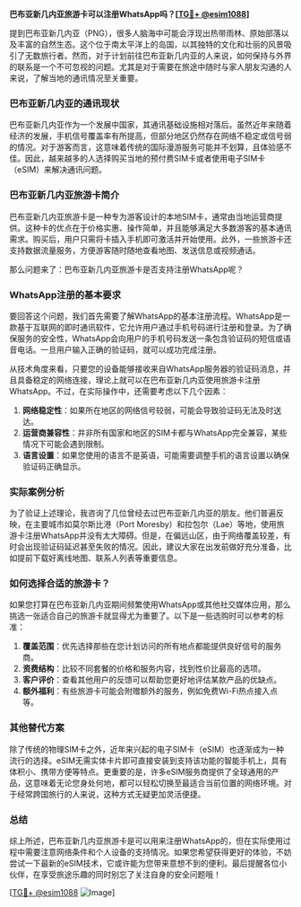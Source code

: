 **巴布亚新几内亚旅游卡可以注册WhatsApp吗？[[TG💪+ @esim1088](https://t.me/s/esim1088)]**

提到巴布亚新几内亚（PNG），很多人脑海中可能会浮现出热带雨林、原始部落以及丰富的自然生态。这个位于南太平洋上的岛国，以其独特的文化和壮丽的风景吸引了无数旅行者。然而，对于计划前往巴布亚新几内亚的人来说，如何保持与外界的联系是一个不可忽视的问题。尤其是对于需要在旅途中随时与家人朋友沟通的人来说，了解当地的通讯情况至关重要。

### 巴布亚新几内亚的通讯现状

巴布亚新几内亚作为一个发展中国家，其通讯基础设施相对落后。虽然近年来随着经济的发展，手机信号覆盖率有所提高，但部分地区仍然存在网络不稳定或信号弱的情况。对于游客而言，这意味着传统的国际漫游服务可能并不划算，且体验感不佳。因此，越来越多的人选择购买当地的预付费SIM卡或者使用电子SIM卡（eSIM）来解决通讯问题。

### 巴布亚新几内亚旅游卡简介

巴布亚新几内亚旅游卡是一种专为游客设计的本地SIM卡，通常由当地运营商提供。这种卡的优点在于价格实惠、操作简单，并且能够满足大多数游客的基本通讯需求。购买后，用户只需将卡插入手机即可激活并开始使用。此外，一些旅游卡还支持数据流量服务，方便游客随时随地查看地图、发送信息或视频通话。

那么问题来了：巴布亚新几内亚旅游卡是否支持注册WhatsApp呢？

### WhatsApp注册的基本要求

要回答这个问题，我们首先需要了解WhatsApp的基本注册流程。WhatsApp是一款基于互联网的即时通讯软件，它允许用户通过手机号码进行注册和登录。为了确保服务的安全性，WhatsApp会向用户的手机号码发送一条包含验证码的短信或语音电话。一旦用户输入正确的验证码，就可以成功完成注册。

从技术角度来看，只要您的设备能够接收来自WhatsApp服务器的验证码消息，并且具备稳定的网络连接，理论上就可以在巴布亚新几内亚使用旅游卡注册WhatsApp。不过，在实际操作中，还需要考虑以下几个因素：

1. **网络稳定性**：如果所在地区的网络信号较弱，可能会导致验证码无法及时送达。
2. **运营商兼容性**：并非所有国家和地区的SIM卡都与WhatsApp完全兼容，某些情况下可能会遇到限制。
3. **语言设置**：如果您使用的语言不是英语，可能需要调整手机的语言设置以确保验证码正确显示。

### 实际案例分析

为了验证上述理论，我咨询了几位曾经去过巴布亚新几内亚的朋友。他们普遍反映，在主要城市如莫尔斯比港（Port Moresby）和拉包尔（Lae）等地，使用旅游卡注册WhatsApp并没有太大障碍。但是，在偏远山区，由于网络覆盖较差，有时会出现验证码延迟甚至失败的情况。因此，建议大家在出发前做好充分准备，比如提前下载好离线地图、联系人列表等重要信息。

### 如何选择合适的旅游卡？

如果您打算在巴布亚新几内亚期间频繁使用WhatsApp或其他社交媒体应用，那么挑选一张适合自己的旅游卡就显得尤为重要了。以下是一些选购时可以参考的标准：

1. **覆盖范围**：优先选择那些在您计划访问的所有地点都能提供良好信号的服务商。
2. **资费结构**：比较不同套餐的价格和服务内容，找到性价比最高的选项。
3. **客户评价**：查看其他用户的反馈可以帮助您更好地评估某款产品的优缺点。
4. **额外福利**：有些旅游卡可能会附赠额外的服务，例如免费Wi-Fi热点接入点等。

### 其他替代方案

除了传统的物理SIM卡之外，近年来兴起的电子SIM卡（eSIM）也逐渐成为一种流行的选择。eSIM无需实体卡片即可直接安装到支持该功能的智能手机上，具有体积小、携带方便等特点。更重要的是，许多eSIM服务商提供了全球通用的产品，这意味着无论您身处何地，都可以轻松切换至最适合当前位置的网络环境。对于经常跨国旅行的人来说，这种方式无疑更加灵活便捷。

### 总结

综上所述，巴布亚新几内亚旅游卡是可以用来注册WhatsApp的，但在实际使用过程中需要注意网络条件和个人设备的支持情况。如果您希望获得更好的体验，不妨尝试一下最新的eSIM技术，它或许能为您带来意想不到的便利。最后提醒各位小伙伴，在享受旅途乐趣的同时别忘了关注自身的安全问题哦！

[[TG💪+ @esim1088](https://t.me/s/esim1088) ![Image](https://i.postimg.cc/4NQfJmqS/Snipaste-2025-05-13-00-14-12.png)]